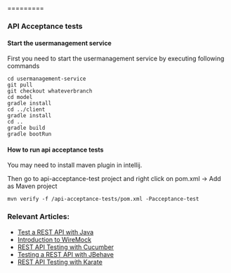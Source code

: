 =========

### API Acceptance tests

#### Start the usermanagement service

First you need to start the usermanagement service by executing following commands

```
cd usermanagement-service
git pull
git checkout whateverbranch
cd model
gradle install
cd ../client
gradle install
cd ..
gradle build
gradle bootRun
```

#### How to run api acceptance tests

You may need to install maven plugin in intellij.

Then go to api-acceptance-test project and right click on pom.xml → Add as Maven project

```
mvn verify -f /api-acceptance-tests/pom.xml -Pacceptance-test
```

### Relevant Articles: 
- [Test a REST API with Java](http://www.baeldung.com/2011/10/13/integration-testing-a-rest-api/)
- [Introduction to WireMock](http://www.baeldung.com/introduction-to-wiremock)
- [REST API Testing with Cucumber](http://www.baeldung.com/cucumber-rest-api-testing)
- [Testing a REST API with JBehave](http://www.baeldung.com/jbehave-rest-testing)
- [REST API Testing with Karate](http://www.baeldung.com/karate-rest-api-testing)

